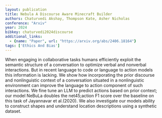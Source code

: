 ```yaml
---
layout: publication
title: Nebula A Discourse Aware Minecraft Builder
authors: Chaturvedi Akshay, Thompson Kate, Asher Nicholas
conference: "Arxiv"
year: 2024
bibkey: chaturvedi2024discourse
additional_links:
  - {name: "Paper", url: "https://arxiv.org/abs/2406.18164"}
tags: ['Ethics And Bias']
---
```

When engaging in collaborative tasks humans efficiently exploit the semantic structure of a conversation to optimize verbal and nonverbal interactions. But in recent language to code or language to action models this information is lacking. We show how incorporating the prior discourse and nonlinguistic context of a conversation situated in a nonlinguistic environment can improve the language to action component of such interactions. We fine tune an LLM to predict actions based on prior context; our model NeBuLa doubles the net45;action F1 score over the baseline on this task of Jayannavar et al.(2020). We also investigate our models ability to construct shapes and understand location descriptions using a synthetic dataset.
